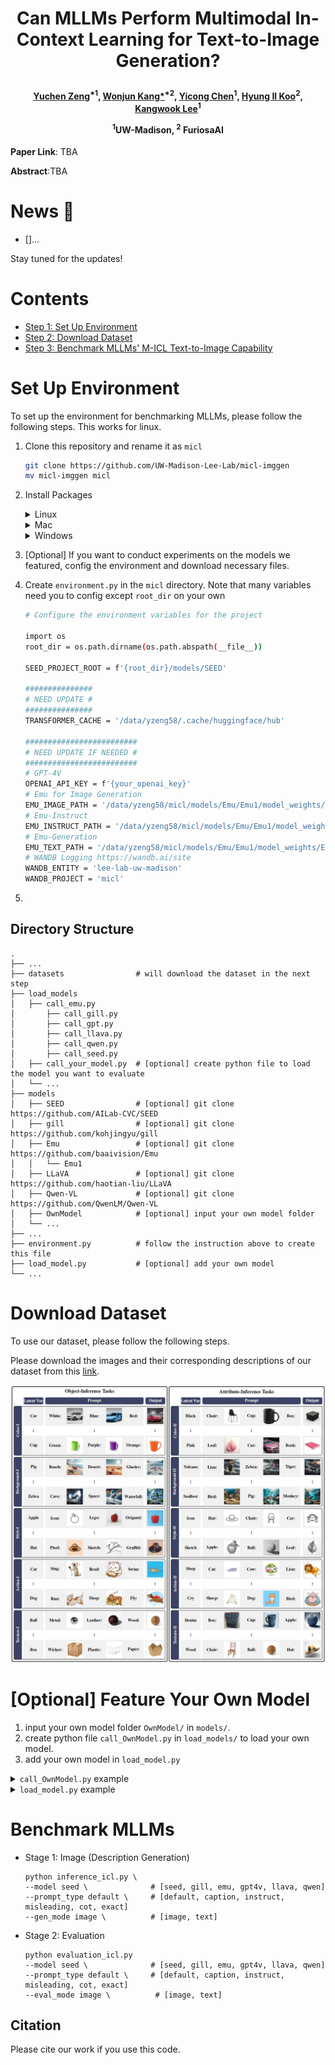

<h1 align="center"> <p>Can MLLMs Perform Multimodal In-Context Learning for Text-to-Image Generation?</p></h1>
<h4 align="center">
    <p>
      <a href="https://yzeng58.github.io/zyc_cv/" target="_blank">Yuchen Zeng</a><sup>*1</sup>, <a href="https://scholar.google.com/citations?user=Q-ARWkwAAAAJ&hl=eh" target="_blank">Wonjun Kang*</a><sup>*2</sup>, <a href="https://bryce-chen.github.io/" target="_blank">Yicong Chen</a><sup>1</sup>, <a href="http://cvml.ajou.ac.kr/wiki/index.php/Professor" target="_blank">Hyung Il Koo</a><sup>2</sup>, <a href="https://kangwooklee.com/aboutme/" target="_blank">Kangwook Lee</a><sup>1</sup>
  </p>
  <p>
    <sup>1</sup>UW-Madison, <sup>2</sup> FuriosaAI
   </p>
    </h4>

**Paper Link**: TBA

**Abstract**:TBA

# News  🚀

* []...

Stay tuned for the updates!

# Contents

- [Step 1: Set Up Environment](#set-up-environment)
- [Step 2: Download Dataset](#download-dataset)
- [Step 3: Benchmark MLLMs' M-ICL Text-to-Image Capability](#benchmark-mllms)

# Set Up Environment

To set up the environment for benchmarking MLLMs, please follow the following steps. This works for linux. 

1. Clone this repository and rename it as `micl`

   ```bash
   git clone https://github.com/UW-Madison-Lee-Lab/micl-imggen
   mv micl-imggen micl
   ```

2. Install Packages 

   <details><summary> Linux </summary>

   ```bash
   cd conda_env
   
   # create the environment that works for most of the cases
   conda create -n micl python=3.8.18
   pip install torch==2.1.2 torchvision==0.16.2 
   pip install -r conda_env/default_requirements.txt
   
   # create the environment for llava (used for evaluating the accuracy of the images) to work 
   conda create -n llava python=3.10.13
   pip install conda_env/llava_requirements.txt
   ```

   </details>

   <details><summary> Mac </summary>

   </details>

   <details><summary> Windows </summary>

   </details>

3. [Optional] If you want to conduct experiments on the models we featured, config the environment and download necessary files. 

4. Create `environment.py` in the `micl` directory. Note that many variables need you to config except `root_dir` on your own

   ```bash
   # Configure the environment variables for the project
   
   import os
   root_dir = os.path.dirname(os.path.abspath(__file__))
   
   SEED_PROJECT_ROOT = f'{root_dir}/models/SEED'
   
   ###############
   # NEED UPDATE #
   ###############
   TRANSFORMER_CACHE = '/data/yzeng58/.cache/huggingface/hub' 
   
   #########################
   # NEED UPDATE IF NEEDED #
   #########################
   # GPT-4V
   OPENAI_API_KEY = f'{your_openai_key}'
   # Emu for Image Generation
   EMU_IMAGE_PATH = '/data/yzeng58/micl/models/Emu/Emu1/model_weights/Emu/pretrain' 
   # Emu-Instruct
   EMU_INSTRUCT_PATH = '/data/yzeng58/micl/models/Emu/Emu1/model_weights/Emu/Emu-instruct.pt' 
   # Emu-Generation
   EMU_TEXT_PATH = '/data/yzeng58/micl/models/Emu/Emu1/model_weights/Emu/Emu-pretrain.pt'
   # WANDB Logging https://wandb.ai/site
   WANDB_ENTITY = 'lee-lab-uw-madison'
   WANDB_PROJECT = 'micl'
   ```

5. 

## Directory Structure

```
.
├── ...          
├── datasets                # will download the dataset in the next step
├── load_models
│   ├── call_emu.py
│		├── call_gill.py
│		├── call_gpt.py
│		├── call_llava.py
│		├── call_qwen.py
│		├── call_seed.py
│   ├── call_your_model.py  # [optional] create python file to load the model you want to evaluate
│   └── ... 
├── models                  
│   ├── SEED                # [optional] git clone https://github.com/AILab-CVC/SEED
│   ├── gill                # [optional] git clone https://github.com/kohjingyu/gill
│   ├── Emu                 # [optional] git clone https://github.com/baaivision/Emu
│   │   └── Emu1 
│   ├── LLaVA               # [optional] git clone https://github.com/haotian-liu/LLaVA
│   ├── Qwen-VL             # [optional] git clone https://github.com/QwenLM/Qwen-VL
│   ├── OwnModel            # [optional] input your own model folder
│   └── ...
├── ...
├── environment.py          # follow the instruction above to create this file
├── load_model.py           # [optional] add your own model                
└── ...
```



# Download Dataset

To use our dataset, please follow the following steps. 



Please download the images and their corresponding descriptions of our dataset from this [link](https://drive.google.com/file/d/1Yk8mo_xD95GEcee3EsA1qtJTsx1p1DNJ/view?usp=sharing).

<img width="903" alt="image" src="dataset_overview.jpg">

# [Optional] Feature Your Own Model

1. input your own model folder `OwnModel/` in `models/`.
2. create python file `call_OwnModel.py` in `load_models/` to load your own model.
3. add your own model in `load_model.py`

<details><summary> <code>call_OwnModel.py</code> example </summary>


```
def load_OwnModel(
    device = 'cuda',
    seed = 123,
):

    return model, others
```

```
def call_OwnModel(
    model, 
    others,
    text_inputs = ["Red", "Green", "Yellow"],
    image_inputs = [
        "/data/yzeng58/micl/datasets/weather_pig/aurora_pig.jpg",
        "/data/yzeng58/micl/datasets/weather_pig/hailstorm_pig.jpg"
    ],
    seed = 123,
    gen_mode = 'text',
):

    output_dict = {}
    OwnModel_start = time()

    if gen_mode == 'image':

    elif gen_mode == 'text':

    OwnModel_end = time()
    output_dict['time'] = OwnModel_end - OwnModel_start

    return output_dict
```

</details>

<details><summary> <code>load_model.py</code> example </summary>


```
    elif model == 'OwnModel':
        from load_models.call_OwnModel import load_OwnModel, call_OwnModel

        model, others = load_OwnModel(device=device)
        call_OwnModel(
            model, 
            others,
            text_inputs = ['Yellow', 'White', 'Black'],
            image_inputs= [
                f"{root_dir}/models/Emu/Emu2/examples/dog2.jpg",
                f"{root_dir}/models/Emu/Emu2/examples/dog3.jpg"
            ],
            seed = 123,
            gen_mode = gen_mode,
        )
        return lambda configs: call_OwnModel(
            model, 
            others, 
            gen_mode = gen_mode, 
            **configs
        )
```

</details>

# Benchmark MLLMs

* Stage 1: Image (Description Generation)

  ```
  python inference_icl.py \
  --model seed \              # [seed, gill, emu, gpt4v, llava, qwen]
  --prompt_type default \     # [default, caption, instruct, misleading, cot, exact]
  --gen_mode image \          # [image, text]
  ```

  

* Stage 2: Evaluation

  ```
  python evaluation_icl.py
  --model seed \              # [seed, gill, emu, gpt4v, llava, qwen]
  --prompt_type default \     # [default, caption, instruct, misleading, cot, exact]
  --eval_mode image \          # [image, text]
  ```

  



## Citation

Please cite our work if you use this code.